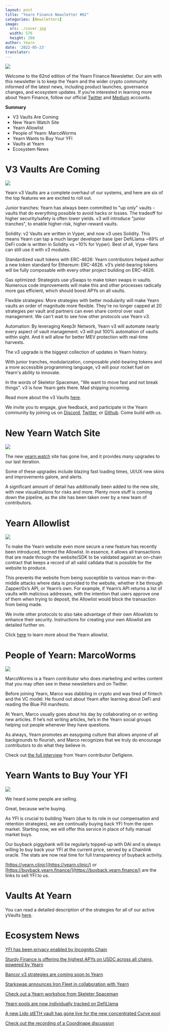 ```yaml
---
layout: post
title: "Yearn Finance Newsletter #62"
categories: [Newsletters]
image:
  src: ./cover.jpg
  width: 576
  height: 288
author: Yearn
date: '2022-05-23'
translator: 
---
```



![](./image1.jpg?w=900&h=453)

Welcome to the 62nd edition of the Yearn Finance Newsletter. Our aim with this newsletter is to keep the Yearn and the wider crypto community informed of the latest news, including product launches, governance changes, and ecosystem updates. If you’re interested in learning more about Yearn Finance, follow our official  [Twitter](https://twitter.com/iearnfinance)  and  [Medium](https://medium.com/iearn)  accounts.

**Summary**

- V3 Vaults Are Coming
- New Yearn Watch Site
- Yearn Allowlist
- People of Yearn: MarcoWorms
- Yearn Wants to Buy Your YFI
- Vaults at Yearn
- Ecosystem News
    

# V3 Vaults Are Coming

![](./image2.jpg?w=900&h=453)

Yearn v3 Vaults are a complete overhaul of our systems, and here are six of the top features we are excited to roll out.

Junior tranches: Yearn has always been committed to "up only" vaults - vaults that do everything possible to avoid hacks or losses. The tradeoff for higher security/safety is often lower yields. v3 will introduce "junior tranches", to enable higher-risk, higher-reward vaults.

Solidity: v2 Vaults are written in Vyper, and now v3 uses Solidity. This means Yearn can tap a much larger developer base (per DefiLlama ~69% of DeFi code is written in Solidity vs ~10% for Vyper). Best of all, Vyper fans can still use it with v3 modules.

Standardized vault tokens with ERC-4626: Yearn contributors helped author a new token standard for Ethereum: ERC-4626. v3’s yield-bearing tokens will be fully composable with every other project building on ERC-4626.

Gas optimized: Strategists use ySwaps to make token swaps in vaults. Numerous code improvements will make this and other processes radically more gas efficient, which should boost APYs on all vaults.

Flexible strategies: More strategies with better modularity will make Yearn vaults an order of magnitude more flexible. They're no longer capped at 20 strategies per vault and partners can even share control over vault management. We can't wait to see how other protocols use Yearn v3.

Automation: By leveraging Keep3r Network, Yearn v3 will automate nearly every aspect of vault management. v3 will put 100% automation of vaults within sight. And it will allow for better MEV protection with real-time harvests.

The v3 upgrade is the biggest collection of updates in Yearn history.

With junior tranches, modularization, composable yield-bearing tokens and a more accessible programming language, v3 will pour rocket fuel on Yearn's ability to innovate.

In the words of Skeletor Spaceman, "We want to move fast and not break things". v3 is how Yearn gets there. Mad shipping incoming.

Read more about the v3 Vaults  [here](https://medium.com/iearn/yearn-vaults-v3-36ce7c468ca0).

We invite you to engage, give feedback, and participate in the Yearn community by joining us on  [Discord](https://discord.gg/8rF374XkXy),  [Twitter](http://twitter.com/iearnfinance), or  [Github](http://github.com/yearn). Come build with us.

# New Yearn Watch Site

![](./image3.jpg?w=900&h=453)

The new  [yearn.watch](https://yearn.watch/)  site has gone live, and it provides many upgrades to our last iteration.

Some of these upgrades include blazing fast loading times, UI/UX new skins and improvements galore, and alerts.

A significant amount of detail has additionally been added to the new site, with new visualizations for risks and more. Plenty more stuff is coming down the pipeline, as the site has been taken over by a new team of contributors.

# Yearn Allowlist

![](./image4.jpg?w=900&h=453)

To make the Yearn website even more secure a new feature has recently been introduced, termed the Allowlist. In essence, it allows all transactions that are made through the website/SDK to be validated against an on-chain contract that keeps a record of all valid calldata that is possible for the website to produce.

This prevents the website from being susceptible to various man-in-the-middle attacks where data is provided to the website, whether it be through Zapper/0x’s API, or Yearn’s own. For example, if Yearn’s API returns a list of vaults with malicious addresses, with the intention that users approve one of them when trying to deposit, the Allowlist would block the transaction from being made.

We invite other protocols to also take advantage of their own Allowlists to enhance their security. Instructions for creating your own Allowlist are detailed further on.

Click  [here](https://medium.com/iearn/yearn-allowlist-71757d4e3cf4)  to learn more about the Yearn allowlist.

# People of Yearn: MarcoWorms

![](./image5.jpg?w=900&h=453)

MarcoWorms is a Yearn contributor who does marketing and writes content that you may often see in these newsletters and on Twitter.

Before joining Yearn, Marco was dabbling in crypto and was tired of fintech and the VC model. He found out about Yearn after learning about DeFi and reading the Blue Pill manifesto.

At Yearn, Marco usually goes about his day by collaborating on or writing new articles. If he’s not writing articles, he’s in the Yearn social groups helping out people whenever they have questions.

As always, Yearn promotes an easygoing culture that allows anyone of all backgrounds to flourish, and Marco recognizes that we truly do encourage contributors to do what they believe in.

Check out  [the full interview](https://medium.com/iearn/people-of-yearn-marco-worms-c9bb139d278e)  from Yearn contributor Defiglenn.

# Yearn Wants to Buy Your YFI

![](./image6.jpg?w=900&h=453)

We heard some people are selling.

Great, because we’re buying.

As YFI is crucial to building Yearn (due to its role in our compensation and retention strategies), we are continually buying back YFI from the open market. Starting now, we will offer this service in place of fully manual market buys.

Our buyback piggybank will be regularly topped-up with DAI and is always willing to buy back your YFI at the current price, served by a Chainlink oracle. The stats are now real time for full transparency of buyback activity.

[https://yearn.clinic](https://yearn.clinic/)  or  [https://buyback.yearn.finance/](https://buyback.yearn.finance/)  are the links to sell YFI to us.

# Vaults At Yearn

You can read a detailed description of the strategies for all of our active yVaults  [here](https://medium.com/yearn-state-of-the-vaults/the-vaults-at-yearn-9237905ffed3).

# Ecosystem News

[YFI has been privacy enabled by Incognito Chain](https://twitter.com/IncognitoChain/status/1527045614273544200)

[Sturdy Finance is offering the highest APYs on USDC across all chains, powered by Yearn](https://twitter.com/pgpsam/status/1526301386173992961)

[Bancor v3 strategies are coming soon to Yearn](https://twitter.com/iearnfinance/status/1524417579539779585?s=20&t=cFsaa8mpS97O9Gvbhjm0iQ)

[Starkswap announces Iron Fleet in collaboration with Yearn](https://twitter.com/starkswap/status/1523695464180510721?s=20&t=0eYE4R6Ip9eG2SmowIrFYw)

[Check out a Yearn workshop from Skeleter Spaceman](https://twitter.com/iearnfinance/status/1524491263344533506?s=20&t=0eYE4R6Ip9eG2SmowIrFYw)

[Yearn pools are now individually tracked on DefiLlama](https://twitter.com/DefiLlama/status/1524968130967216146?s=20&t=0eYE4R6Ip9eG2SmowIrFYw)

[A new Lido stETH vault has gone live for the new concentrated Curve pool](https://twitter.com/iearnfinance/status/1524913700334731264?s=20&t=0eYE4R6Ip9eG2SmowIrFYw)

[Check out the recording of a Coordinape discussion](https://twitter.com/YFI_interns/status/1525159821321830403)
